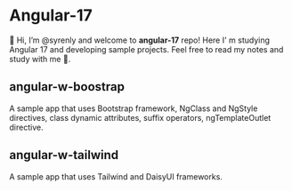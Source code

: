 # Angular-17

👋 Hi, I’m @syrenly and welcome to **angular-17** repo! Here I' m studying Angular 17 and developing sample projects. Feel free to read my notes and study with me 🤗.

## angular-w-boostrap

A sample app that uses Bootstrap framework, NgClass and NgStyle directives, class dynamic attributes, suffix operators, ngTemplateOutlet directive.

## angular-w-tailwind

A sample app that uses Tailwind and DaisyUI frameworks.
